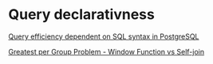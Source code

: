 # Query declarativness

<a href="articles/Postgre_aggregation">Query efficiency dependent on SQL syntax in PostgreSQL</a>

<a href="articles/Greatest_per_group">Greatest per Group Problem - Window Function vs Self-join</a>
